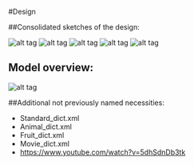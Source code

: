 #Design

##Consolidated sketches of the design:

![alt tag](https://github.com/Kriandir/Evil_Hangman/blob/master/startscreen.png)
![alt tag](https://github.com/Kriandir/Evil_Hangman/blob/master/Menu.png)
![alt tag](https://github.com/Kriandir/Evil_Hangman/blob/master/Gameboard.png)
![alt tag](https://github.com/Kriandir/Evil_Hangman/blob/master/Settings.png)
![alt tag](https://github.com/Kriandir/Evil_Hangman/blob/master/Highscore.png)

## Model overview:

![alt tag](https://github.com/Kriandir/Evil_Hangman/blob/master/overview.jpg)


##Additional not previously named necessities:

* Standard_dict.xml
* Animal_dict.xml
* Fruit_dict.xml
* Movie_dict.xml
* https://www.youtube.com/watch?v=5dhSdnDb3tk
